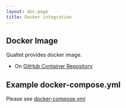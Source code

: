 ```yaml
---
layout: doc-page
title: Docker integration
---
```


## Docker Image

Qualtet provides docker image.

* On [GitHub Container Repository](https://github.com/yoshinorin/qualtet/pkgs/container/docker-qualtet)

## Example docker-compose.yml

Please see [docker-compose.yml](https://github.com/yoshinorin/qualtet/blob/master/docker/docker-compose.yml)
